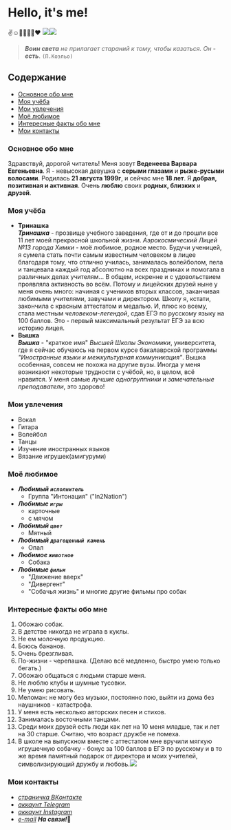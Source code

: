 # Hello, it's me!
:v::relaxed::microphone::volleyball::dizzy::cherry_blossom::heart:
![](https://pp.userapi.com/c841022/v841022064/46d48/GF01oCtrRE4.jpg)![](https://pp.userapi.com/c836227/v836227736/62e6e/v3ckB2fotZM.jpg) 
>**_Воин света_** _не прилагает стараний к тому, чтобы казаться. Он_ - **_есть_**. `(П.Коэльо)`
## Содержание
+ [Основное обо мне](#a)
+ [Моя учёба](#b)
+ [Мои увлечения](#c)
+ [Моё любимое](#d)
+ [Интересные факты обо мне](#e)
+ [Мои контакты](#f)
### Основное обо мне<a name="a"></a>
Здравствуй, дорогой читатель! Меня зовут **Веденеева Варвара Евгеньевна**. Я - невысокая девушка с __серыми глазами__ и __рыже-русыми волосами__. Родилась **21 августа 1999г**, и сейчас мне **18 лет**. Я **добрая, позитивная и активная**. Очень **люблю** своих **родных, близких** и **друзей**.
### Моя учёба<a name="b"></a>
+ __Тринашка__  
___Тринашка___ - прозвище учебного заведения, где от и до прошли все 11 лет моей прекрасной школьной жизни. _Аэрокосмический Лицей №13 города Химки_ - моё любимое, родное место. Будучи ученицей, я сумела стать почти самым известным человеком в лицее благодаря тому, что отлично училась, занималась волейболом, пела и танцевала каждый год абсолютно на всех праздниках и помогала в различных делах учителям... В общем, искренне и с удовольствием проявляла активность во всём. Потому и лицейских друзей ныне у меня очень много: начиная с учеников вторых классов, заканчивая любимыми учителями, завучами и директором. Школу я, кстати, закончила с красным аттестатом и медалью. И, плюс ко всему, стала местным _человеком-легендой_, сдав ЕГЭ по русскому языку на 100 баллов. Это - первый максимальный результат ЕГЭ за всю историю лицея. 
+ __Вышка__  
___Вышка___ - "краткое имя" _Высшей Школы Экономики_, университета, где я сейчас обучаюсь на первом курсе бакалаврской программы _"Иностранные языки и межкультурная коммуникация"_. Вышка особенная, совсем не похожа на другие вузы. Иногда у меня возникают некоторые трудности с учёбой, но, в целом, всё нравится. У меня самые _лучшие одногруппники_ и _замечательные преподаватели_, это здорово! 
### Мои увлечения<a name="c"></a>
+ Вокал
+ Гитара
+ Волейбол 
+ Танцы
+ Изучение иностранных языков
+ Вязание игрушек(амигуруми) 
### Моё любимое<a name="d"></a>
+ ___Любимый `исполнитель`___
    * Группа "Интонация" ("In2Nation") 
+ ___Любимые `игры`___
    + карточные
    - с мячом
+ ___Любимый `цвет`___
    + Мятный
+ ___Любимый `драгоценный камень`___
    * Опал
+ ___Любимое `животное`___
    + Собака 
+ ___Любимые `фильм`___
    * "Движение вверх" 
    + "Дивергент" 
    + "Собачья жизнь" и многие другие фильмы про собак 
### Интересные факты обо мне<a name="e"></a> 
1. Обожаю собак.
1. В детстве никогда не играла в куклы. 
9. Не ем молочную продукцию.
5. Боюсь бананов.
1. Очень брезгливая. 
1. По-жизни - черепашка. (Делаю всё медленно, быстро умею только бегать.) 
1. Обожаю общаться с людьми старше меня.
3. Не люблю клубы и шумные тусовки. 
1. Не умею рисовать. 
7. Меломан: не могу без музыки, постоянно пою, выйти из дома без наушников - катастрофа.
1. У меня есть несколько авторских песен и стихов.
1. Занималась восточными танцами.
1. Среди моих друзей есть люди как лет на 10 меня младше, так и лет на 30 старше. Считаю, что возраст дружбе не помеха.
1. В школе на выпускном вместе с аттестатом мне вручили мягкую игрушечную собачку - бонус за 100 баллов в ЕГЭ по русскому и в то же время памятный подарок от директора и моих учителей, символизирующий дружбу и любовь.![](https://pp.userapi.com/c836227/v836227736/62d50/8oYI_Cz1FO0.jpg)
### Мои контакты<a name="f"></a>
+ [_страничка ВКонтакте_](https://vk.com/varenik_s_izuminkoy)
+ [_аккаунт Telegram_](https://t.me/varushka99)
+ [_аккаунт Instagram_](https://instagram.com/varushka99)
+ [_e-mail_](mailto:varvara.wh@mail.ru)
___На связи!___:love_letter:
